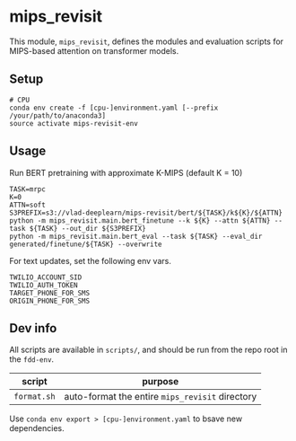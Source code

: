 # mips_revisit

This module, `mips_revisit`, defines the modules and evaluation scripts for MIPS-based
attention on transformer models.

## Setup

```
# CPU
conda env create -f [cpu-]environment.yaml [--prefix /your/path/to/anaconda3]
source activate mips-revisit-env
```

## Usage

Run BERT pretraining with approximate K-MIPS (default K = 10)
```
TASK=mrpc
K=0
ATTN=soft
S3PREFIX=s3://vlad-deeplearn/mips-revisit/bert/${TASK}/k${K}/${ATTN}
python -m mips_revisit.main.bert_finetune --k ${K} --attn ${ATTN} --task ${TASK} --out_dir ${S3PREFIX}
python -m mips_revisit.main.bert_eval --task ${TASK} --eval_dir generated/finetune/${TASK} --overwrite
```

For text updates, set the following env vars.

```
TWILIO_ACCOUNT_SID
TWILIO_AUTH_TOKEN
TARGET_PHONE_FOR_SMS
ORIGIN_PHONE_FOR_SMS
```

## Dev info

All scripts are available in `scripts/`, and should be run from the repo root in the `fdd-env`.

| script | purpose |
| ------ | ------- |
| `format.sh` | auto-format the entire `mips_revisit` directory |

Use `conda env export > [cpu-]environment.yaml` to bsave new dependencies.

